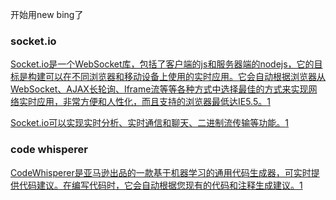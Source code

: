 开始用new bing了
### socket.io
[Socket.io是一个WebSocket库，包括了客户端的js和服务器端的nodejs，它的目标是构建可以在不同浏览器和移动设备上使用的实时应用。它会自动根据浏览器从WebSocket、AJAX长轮询、Iframe流等等各种方式中选择最佳的方式来实现网络实时应用，非常方便和人性化，而且支持的浏览器最低达IE5.5。](https://blog.csdn.net/qq_31967569/article/details/105386113)[1](https://blog.csdn.net/qq_31967569/article/details/105386113)

[Socket.io可以实现实时分析、实时通信和聊天、二进制流传输等功能。](https://blog.csdn.net/qq_31967569/article/details/105386113)[1](https://blog.csdn.net/qq_31967569/article/details/105386113)

### code whisperer
[CodeWhisperer是亚马逊出品的一款基于机器学习的通用代码生成器，可实时提供代码建议。在编写代码时，它会自动根据您现有的代码和注释生成建议。](https://blog.csdn.net/chinesehuazhou2/article/details/126903714)[1](https://blog.csdn.net/chinesehuazhou2/article/details/126903714)
